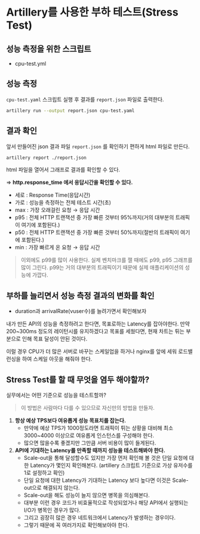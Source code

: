 # Artillery를 사용한 부하 테스트(Stress Test)

## 성능 측정을 위한 스크립트
* cpu-test.yml

## 성능 측정
`cpu-test.yaml` 스크립트 실행 후 결과를 `report.json` 파일로 출력한다.

```bash
artillery run --output report.json cpu-test.yaml
```

## 결과 확인
앞서 만들어진 json 결과 파일 `report.json` 를 확인하기 편하게 html 파일로 만든다.

```bash
artillery report ./report.json
```
html 파일을 열어서 그래프로 결과를 확인할 수 있다.

⇒ **http.response_time 에서 응답시간을 확인할 수 있다.**

- 세로 : Response Time(응답시간)
- 가로 : 성능을 측정하는 전체 테스트 시간(초)
- max : 가장 오래걸린 요청 → 응답 시간
- p95 : 전체 HTTP 트랜잭션 중 가장 빠른 것부터 95%까지(거의 대부분의 트래픽이 여기에 포함된다.)
- p50 : 전체 HTTP 트랜잭션 중 가장 빠른 것부터 50%까지(절반의 트래픽이 여기에 포함된다.)
- min : 가장 빠르게 온 요청 → 응답 시간

> 이외에도 p99를 많이 사용한다. 실제 벤치마크를 잴 때에도 p99, p95 그래프를 많이 그린다. p99는 거의 대부분의 트래픽이기 때문에 실제 애플리케이션의 성능에 가깝다.
>

## 부하를 늘리면서 성능 측정 결과의 변화를 확인
- duration과 arrivalRate(vuser수)를 늘려가면서 확인해보자

내가 만든 API의 성능을 측정하려고 한다면, 목표로하는 Latency를 잡아야한다. 만약 200~300ms 정도의 레이턴시를 유지하겠다고 목표를 세웠다면, 현재 차트는 튀는 부분으로 인해 목표 달성이 안된 것이다.

이럴 경우 CPU가 더 많은 서버로 바꾸는 스케일업을 하거나 nginx를 앞에 세워 로드밸런싱을 하여 스케일 아웃을 해줘야 한다.

## Stress Test를 할 때 무엇을 염두 해야할까?

실무에서는 어떤 기준으로 성능을 테스트할까?

> 이 방법은 사람마다 다를 수 있으므로 자신만의 방법을 만들자.
>
1. **항상 예상 TPS보다 여유롭게 성능 목표치를 잡는다.**
    - 만약에 예상 TPS가 1000정도라면 트래픽이 튀는 상황을 대비해 최소 3000~4000 이상으로 여유롭게 인스턴스를 구성해야 한다.
    - 많으면 많을수록 좋겠지만 그만큼 서버 비용이 많이 들게된다.
2. **API에 기대하는 Latency를 만족할 때까지 성능을 테스트해봐야 한다.**
    - Scale-out을 통해 달성할수도 있지만 가장 먼저 확인해 볼 것은 단일 요청에 대한 Latency가 몇인지 확인해본다. (artillery 스크립트 기준으로 가상 유저수를 1로 설정하고 확인)
    - 단일 요청에 대한 Latency가 기대하는 Latency 보다 높다면 이것은 Scale-out으로 해결되지 않는다.
    - Scale-out을 해도 성능이 늘지 않으면 병목을 의심해본다.
    - 대부분 이런 경우 코드가 비효율적으로 작성되었거나 해당 API에서 실행되는 I/O가 병목인 경우가 많다.
    - 그리고 굉장히 많은 경우 네트워크에서 Latency가 발생하는 경우이다.
    - 그렇기 때문에 꼭 여러가지로 확인해보아야 한다.

